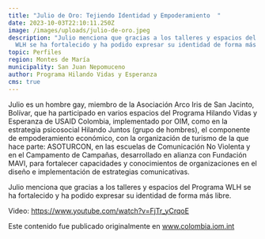 ```yaml
---
title: "Julio de Oro: Tejiendo Identidad y Empoderamiento  "
date: 2023-10-03T22:10:11.250Z
image: /images/uploads/julio-de-oro.jpeg
description: "Julio menciona que gracias a los talleres y espacios del Programa
  WLH se ha fortalecido y ha podido expresar su identidad de forma más libre. "
topic: Perfiles
region: Montes de María
municipality: San Juan Nepomuceno
author: Programa Hilando Vidas y Esperanza
cms: true
---
```

Julio es un hombre gay, miembro de la Asociación Arco Iris de San Jacinto, Bolívar, que ha participado en varios espacios del Programa Hilando Vidas y Esperanza de USAID Colombia, implementado por OIM, como en la estrategia psicosocial Hilando Juntos (grupo de hombres), el componente de empoderamiento económico, con la organización de turismo de la que hace parte: ASOTURCON, en las escuelas de Comunicación No Violenta y en el Campamento de Campañas, desarrollado en alianza con Fundación MAVI, para fortalecer capacidades y conocimientos de organizaciones en el diseño e implementación de estrategias comunicativas.   

Julio menciona que gracias a los talleres y espacios del Programa WLH se ha fortalecido y ha podido expresar su identidad de forma más libre. 

Video: <https://www.youtube.com/watch?v=FjTr_yCrqoE>

Este contenido fue publicado originalmente en www.colombia.iom.int